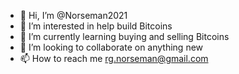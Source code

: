 - 👋 Hi, I’m @Norseman2021
- 👀 I’m interested in help build Bitcoins
- 🌱 I’m currently learning buying and selling Bitcoins
- 💞️ I’m looking to collaborate on anything new
- 📫 How to reach me rg.norseman@gmail.com
